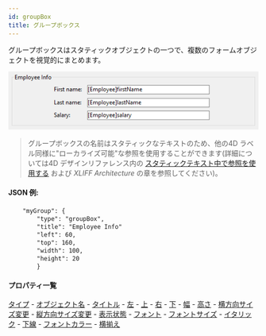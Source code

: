 ```yaml
---
id: groupBox
title: グループボックス
---
```


グループボックスはスタティックオブジェクトの一つで、複数のフォームオブジェクトを視覚的にまとめます。

![](../assets/en/FormObjects/groupBox.png)

> グループボックスの名前はスタティックなテキストのため、他の4D ラベル同様に"ローカライズ可能"な参照を使用することができます(詳細については4D デザインリファレンス内の [スタティックテキスト中で参照を使用する](https://doc.4d.com/4Dv20/4D/20.2/Using-references-in-static-text.300-6750154.ja.html) および *XLIFF Architecture* の章を参照してください)。

#### JSON 例:

```
	"myGroup": {
		"type": "groupBox",	
		"title": "Employee Info"
		"left": 60,
		"top": 160,
		"width": 100,
		"height": 20
		}
```

#### プロパティ一覧

[タイプ](properties_Object.md#タイプ) -
[オブジェクト名](properties_Object.md#オブジェクト名) -
[タイトル](properties_Object.md#タイトル) -
[左](properties_CoordinatesAndSizing.md#左) -
[上](properties_CoordinatesAndSizing.md#上) -
[右](properties_CoordinatesAndSizing.md#右) -
[下](properties_CoordinatesAndSizing.md#下) -
[幅](properties_CoordinatesAndSizing.md#幅) -
[高さ](properties_CoordinatesAndSizing.md#高さ) -
[横方向サイズ変更](properties_ResizingOptions.md#横方向サイズ変更) -
[縦方向サイズ変更](properties_ResizingOptions.md#縦方向サイズ変更) -
[表示状態](properties_Display.md#表示状態) -
[フォント](properties_Text.md#フォント) -
[フォントサイズ](properties_Text.md#フォントサイズ) -
[イタリック](properties_Text.md#イタリック) -
[下線](properties_Text.md#下線) -
[フォントカラー](properties_Text.md#フォントカラー) -
[横揃え](properties_Text.md#横揃え)